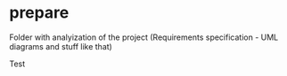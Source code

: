 # prepare
Folder with analyization of the project (Requirements specification - UML diagrams and stuff like that)


Test 
